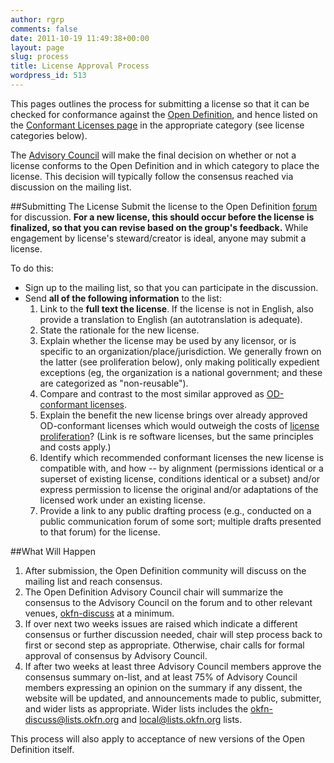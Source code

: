 ```yaml
---
author: rgrp
comments: false
date: 2011-10-19 11:49:38+00:00
layout: page
slug: process
title: License Approval Process
wordpress_id: 513
---
```


This pages outlines the process for submitting a license so that it can be checked for conformance against the [Open Definition](/od), and hence listed on the [Conformant Licenses page](/licenses) in the appropriate category (see license categories below).

The [Advisory Council](/advisory-council) will make the final decision on whether or not a license conforms to the Open Definition and in which category to place the license. This decision will typically follow the consensus reached via discussion on the mailing list.

##Submitting The License
Submit the license to the Open Definition [forum](/contact) for discussion. **For a new license, this should occur before the license is finalized, so that you can revise based on the group's feedback.** While engagement by license's steward/creator is ideal, anyone may submit a license.

To do this:

* Sign up to the mailing list, so that you can participate in the discussion.
* Send **all of the following information** to the list:
  1. Link to the **full text the license**. If the license is not in English, also provide a translation to English (an autotranslation is adequate).
  2. State the rationale for the new license.
  3. Explain whether the license may be used by any licensor, or is specific to an organization/place/jurisdiction. We generally frown on the latter (see proliferation below), only making politically expedient exceptions (eg, the organization is a national government; and these are categorized as "non-reusable").
  4. Compare and contrast to the most similar approved as [OD-conformant licenses](/licenses/).
  5. Explain the benefit the new license brings over already approved OD-conformant licenses which would outweigh the costs of [license proliferation](http://opensource.org/proliferation-report)? (Link is re software licenses, but the same principles and costs apply.)
  6. Identify which recommended conformant licenses the new license is compatible with, and how -- by alignment (permissions identical or a superset of existing license, conditions identical or a subset) and/or express permission to license the original and/or adaptations of the licensed work under an existing license.
  7. Provide a link to any public drafting process (e.g., conducted on a public communication forum of some sort; multiple drafts presented to that forum) for the license.


##What Will Happen

1. After submission, the Open Definition community will discuss on the mailing list and reach consensus.
2. The Open Definition Advisory Council chair will summarize the consensus to the Advisory Council on the forum and to other relevant venues, [okfn-discuss](https://lists.okfn.org/mailman/listinfo/okfn-discuss) at a minimum.
3. If over next two weeks issues are raised which indicate a different consensus or further discussion needed, chair will step process back to first or second step as appropriate. Otherwise, chair calls for formal approval of consensus by Advisory Council.
4. If after two weeks at least three Advisory Council members approve the consensus summary on-list, and at least 75% of Advisory Council members expressing an opinion on the summary if any dissent, the website will be updated, and announcements made to public, submitter, and wider lists as appropriate.  Wider lists includes the okfn-discuss@lists.okfn.org and local@lists.okfn.org lists.

This process will also apply to acceptance of new versions of the Open
Definition itself.
